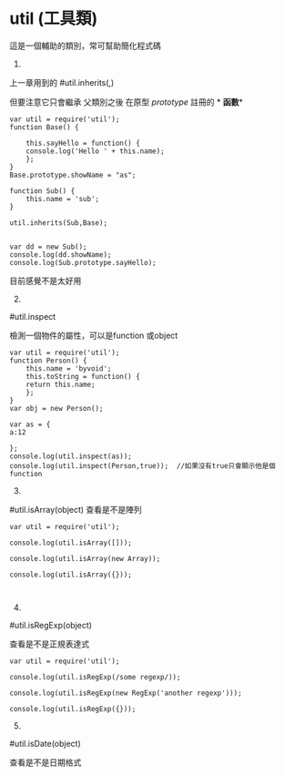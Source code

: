 # util (工具類)

這是一個輔助的類別，常可幫助簡化程式碼

1.

上一章用到的
#util.inherits(,)

但要注意它只會繼承 父類別之後 在原型 *prototype* 註冊的 * **函數***

```
var util = require('util'); 
function Base() { 

	this.sayHello = function() { 
	console.log('Hello ' + this.name); 
	}; 
} 
Base.prototype.showName = "as";

function Sub() { 
	this.name = 'sub'; 
} 

util.inherits(Sub,Base); 


var dd = new Sub();
console.log(dd.showName);
console.log(Sub.prototype.sayHello);
```
目前感覺不是太好用

2.
#util.inspect

檢測一個物件的屬性，可以是function 或object

```
var util = require('util'); 
function Person() { 
	this.name = 'byvoid'; 
	this.toString = function() { 
	return this.name; 
	}; 
} 
var obj = new Person(); 

var as = {
a:12

};
console.log(util.inspect(as));
console.log(util.inspect(Person,true));  //如果沒有true只會顯示他是個function

```
3.

#util.isArray(object)
查看是不是陣列
```
var util = require('util');

console.log(util.isArray([]));

console.log(util.isArray(new Array));

console.log(util.isArray({}));



```

4.
#util.isRegExp(object)

查看是不是正規表達式

```
var util = require('util');

console.log(util.isRegExp(/some regexp/));

console.log(util.isRegExp(new RegExp('another regexp')));

console.log(util.isRegExp({}));

```

5.

#util.isDate(object)

查看是不是日期格式